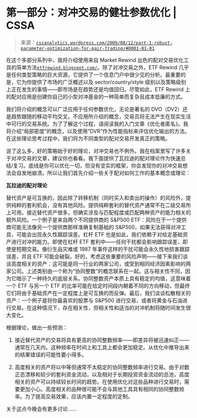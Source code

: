 <!--yml

分类：未分类

日期：2024-05-12 18:51:08

-->

# 第一部分：对冲交易的健壮参数优化 | CSSA

> 来源：[`cssanalytics.wordpress.com/2009/08/12/part-1-robust-parameter-optimization-for-pair-trading/#0001-01-01`](https://cssanalytics.wordpress.com/2009/08/12/part-1-robust-parameter-optimization-for-pair-trading/#0001-01-01)

在这个多部分系列中，我将介绍使用来自 Market Rewind 出色的配对交易优化工具的简单方法[`etfrewind.blogspot.com/`](http://etfrewind.blogspot.com/)。除了对冲交易之外，ETF Rewind 几乎是任何类型策略的巨大资源，它提供了一个信息门户中很少见的分析。最重要的是，它为你提供了市场的广泛概述以及 sector/country/style 级别以及策略级别上正在发生的事情——即市场是在趋势还是均值回归。尽管如此，ETF Rewind 上的配对应用是创建你自己的小型对冲基金的一种简单而复杂且成本低廉的方式。

我们将介绍的概念可以广泛应用于任何参数优化，无论是著名的 DVO（DV2）还是趋势跟随的移动平均交叉。不应用所介绍的概念，交易员将无法产生在现实生活中可行的交易系统。为了了解这个过程，请阅读我的入门文章《优化者匿名》。我将介绍“局部密度”的概念，以及使用“DVR”作为性能指标来评估优化输出的方法。在这些理论思考过程中，我们将为不同类型的配对交易开发真正的策略。

说了这么多，好的策略始于好的理论，对冲交易也不例外。我在档案里写了许多关于对冲交易的文章，建议你也看看。我下面提供了瓦拉迪的配对理论作为快速总结/复习。底线是你可以优化一切，但没有坚实的框架，你会发现你的对冲交易想法会自发地崩溃。所以让我们首先介绍一些关于配对如何工作的基本概念或理论：

**瓦拉迪的配对理论**

替代资产是可互换的，因此除了转移机制（同时买入和卖出的操作）的风险外，提供纯粹的套利机会，没有其他风险。提供纯粹套利的替代资产通常不在二级交易所上可用。接近替代资产很多，但确实涉及与匹配程度或匹配两种资产的能力相关的额外风险。一个例子是来自两个不同提供商的 S&P500 ETF：风险在于一个提供商可能无法像另一个提供商那样准确复制基础的 S&P500，如果无法获得对冲工具，可能会出现永久性跟踪误差。杠杆 ETF 也是如此，我们依赖于对给定基础资产进行对冲的能力。即使在杠杆 ETF 套利中——任何干扰都会影响跟踪误差，即使是短期交易。像衍生品灾难或 1987 年事件这样的干扰可能会永久性地损害跟踪误差，并且 ETF 可能会破裂。好的，考虑这些重要的风险声明——接下来我们谈谈高度相关的资产：这可能是同一行业的两家公司，或受到相同经济因素影响的两家公司。上述类别由一个称为“协同整数”的概念联系在一起。这与相关性不同，因为它暗示了一种持久的底层关系。协同整数资产本质上具有稳定的均值，这意味着一个 ETF 与另一个 ETF 的比率可能在给定时间段内朝着不同的方向移动，但最终它们将由于基础资产在一定程度上是可互换的而反弹。最后，我们谈谈松散相关的资产：一个例子是将你最喜欢的股票与 S&P500 进行交易，或者将黄金与石油进行交易。在这种情况下，存在相关性，但相关性和适当的对冲机制将随时间发生很大变化。

根据理论，做出一些预测：

1) 接近替代资产的交易将具有更高的协同整数频率——即差异将被迅速纠正——通常在几天内。这种频率在时间上和工具上都会更加稳定。从优化中推导出来的结果错误的可能性要小得多。

2) 高度相关的资产将以中等但通常不太稳定的协同整数频率进行交易。由于对数正态漂移和较少的套利资金流动，以及相对于长期投资资金流动的总池，高度相关的资产可以持续较长时间的趋势。在使用优化对这些品种进行交易时，需要更加小心。高度相关的品种很可能不会与其他工具具有相同的协同整数频率。为了提高交易效果，应该内置一定程度的定制。

关于这点今晚会有更多讨论……
